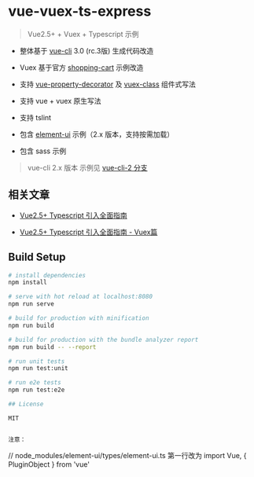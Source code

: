 # vue-vuex-ts-express

> Vue2.5+ + Vuex + Typescript 示例

- 整体基于 [vue-cli](https://github.com/vuejs/vue-cli) 3.0 (rc.3版) 生成代码改造

- Vuex 基于官方 [shopping-cart](https://github.com/vuejs/vuex/tree/dev/examples/shopping-cart) 示例改造

- 支持 [vue-property-decorator](https://github.com/kaorun343/vue-property-decorator) 及 [vuex-class](https://github.com/ktsn/vuex-class) 组件式写法

- 支持 vue + vuex 原生写法

- 支持 tslint

- 包含 [element-ui](https://github.com/ElemeFE/element) 示例（2.x 版本，支持按需加载）

- 包含 sass 示例

> vue-cli 2.x 版本 示例见 [vue-cli-2 分支](https://github.com/qidaizhe11/vue-vuex-typescript-demo/tree/vue-cli-2)

## 相关文章

- [Vue2.5+ Typescript 引入全面指南](https://segmentfault.com/a/1190000011853167)

- [Vue2.5+ Typescript 引入全面指南 - Vuex篇](https://segmentfault.com/a/1190000011864013)

## Build Setup

``` bash
# install dependencies
npm install

# serve with hot reload at localhost:8080
npm run serve

# build for production with minification
npm run build

# build for production with the bundle analyzer report
npm run build -- --report

# run unit tests
npm run test:unit

# run e2e tests
npm run test:e2e

## License

MIT


注意：
```
// node_modules/element-ui/types/element-ui.ts 第一行改为
import Vue, { PluginObject } from 'vue'

```
